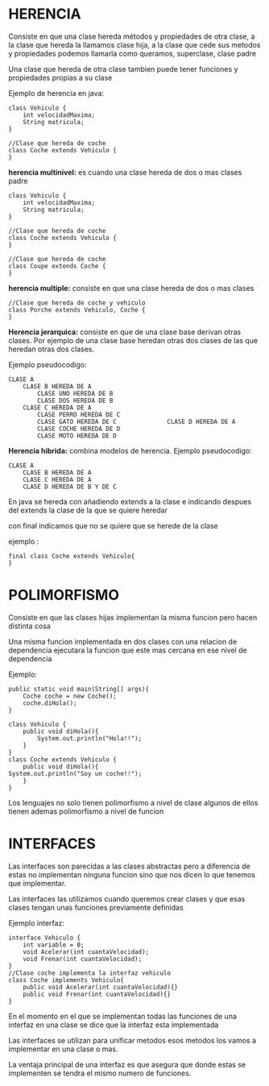 # HERENCIA
Consiste en que una clase hereda métodos y propiedades de otra clase,
a la clase que hereda la llamamos clase hija, a la clase que cede sus metodos y propiedades podemos llamarla como queramos, superclase, clase padre


Una clase que hereda de otra clase tambien puede tener funciones y propiedades propias a su clase

Ejemplo de herencia en java:

	class Vehiculo {
		int velocidadMaxima;
		String matricula;
	}
	
	//Clase que hereda de coche
	class Coche extends Vehiculo {
	}

**herencia multinivel:** es cuando una clase hereda de dos o mas clases padre

	class Vehiculo {
		int velocidadMaxima;
		String matricula;
	}
	
	//Clase que hereda de coche
	class Coche extends Vehiculo {
	}

	//Clase que hereda de coche
	class Coupe extends Coche {
	}

**herencia multiple:** consiste en que una clase hereda de dos o mas clases

	//Clase que hereda de coche y vehiculo
	class Porche extends Vehiculo, Coche {
	}

**Herencia jerarquica:** consiste en que de una clase base derivan otras clases. Por ejemplo de una clase base heredan otras dos clases de las que heredan otras dos clases.

Ejemplo pseudocodigo:
	
	CLASE A 
		CLASE B HEREDA DE A
			CLASE UNO HEREDA DE B
			CLASE DOS HEREDA DE B
		CLASE C HEREDA DE A
			CLASE PERRO HEREDA DE C
			CLASE GATO HEREDA DE C				CLASE D HEREDA DE A
			CLASE COCHE HEREDA DE D
			CLASE MOTO HEREDA DE D


**Herencia hibrida:** combina modelos de herencia.
Ejemplo pseudocodigo: 

	CLASE A 
		CLASE B HEREDA DE A
		CLASE C HEREDA DE A
		CLASE D HEREDA DE B Y DE C
						

En java se hereda con añadiendo extends a la clase e indicando despues del extends la clase de la que se quiere heredar

con final indicamos que no se quiere que se herede de la clase

ejemplo :

	final class Coche extends Vehiculo{	
	}

# POLIMORFISMO

Consiste en que las clases hijas implementan la misma funcion pero hacen distinta cosa

Una misma funcion implementada en dos clases con una relacion de dependencia ejecutara la funcion que este mas cercana en ese nivel de dependencia

Ejemplo:

		
	public static void main(String[] args){
		Coche coche = new Coche();
		coche.diHola();
	}
	
	class Vehiculo {
		public void diHola(){
			System.out.println("Hola!!");
		}
	}
	class Coche extends Vehiculo {
		public void diHola(){
	System.out.println("Soy un coche!!");
		}
	}

Los lenguajes no solo tienen polimorfismo a nivel de clase algunos de ellos tienen ademas  polimorfismo a nivel de funcion

# INTERFACES

Las interfaces son parecidas a las clases abstractas pero a diferencia de estas no implementan ninguna funcion sino que nos dicen lo que tenemos que implementar.

Las interfaces las utilizamos cuando queremos crear clases y que esas clases tengan unas funciones previamente definidas

Ejemplo interfaz:

	interface Vehiculo {
		int variable = 0;
		void Acelerar(int cuantaVelocidad);
		void Frenar(int cuantaVelocidad);
	}
	//Clase coche implementa la interfaz vehiculo
	class Coche implements Vehiculo{
		public void Acelerar(int cuantaVelocidad){}
		public void Frenar(int cuantaVelocidad){}
	}

En el momento en el que se implementan todas las funciones de una interfaz en una clase se dice que la interfaz esta implementada

Las interfaces se utilizan para unificar metodos esos metodos los vamos a implementar en una clase o mas.

La ventaja principal de una interfaz es que asegura que donde estas se implementen se tendra el mismo numero de funciones.